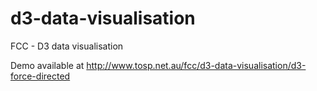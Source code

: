 # d3-data-visualisation
FCC - D3 data visualisation

Demo available at http://www.tosp.net.au/fcc/d3-data-visualisation/d3-force-directed
